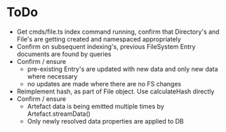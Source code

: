 # ToDo

- Get cmds/file.ts index command running, confirm that Directory's and File's are getting created and namespaced appropriately
- Confirm on subsequent indexing's, previous FileSystem Entry documents are found by queries
- Confirm / ensure
  - pre-existing Entry's are updated with new data and only new data where necessary
  - no updates are made where there are no FS changes
- Reimplement hash, as part of File object. Use calculateHash directly
- Confirm / ensure
  - Artefact data is being emitted multiple times by Artefact.streamData()
  - Only newly resolved data properties are applied to DB